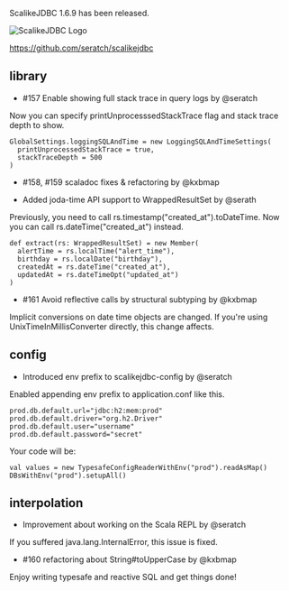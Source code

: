 ScalikeJDBC 1.6.9 has been released. 

![ScalikeJDBC Logo](http://scalikejdbc.org/img/logo.png)

https://github.com/seratch/scalikejdbc

## library

- #157 Enable showing full stack trace in query logs by @seratch

Now you can specify printUnprocesssedStackTrace flag and stack trace depth to show.

    GlobalSettings.loggingSQLAndTime = new LoggingSQLAndTimeSettings(
      printUnprocessedStackTrace = true,
      stackTraceDepth = 500
    )

- #158, #159 scaladoc fixes & refactoring by @kxbmap

- Added joda-time API support to WrappedResultSet by @serath

Previously, you need to call rs.timestamp("created_at").toDateTime. Now you can call rs.dateTime("created_at") instead.

    def extract(rs: WrappedResultSet) = new Member(
      alertTime = rs.localTime("alert_time"),
      birthday = rs.localDate("birthday"),
      createdAt = rs.dateTime("created_at"),
      updatedAt = rs.dateTimeOpt("updated_at")
    )

- #161 Avoid reflective calls by structural subtyping by @kxbmap

Implicit conversions on date time objects are changed. If you're using UnixTimeInMillisConverter directly, this change affects. 

## config 

- Introduced env prefix to scalikejdbc-config by @seratch

Enabled appending env prefix to application.conf like this.

    prod.db.default.url="jdbc:h2:mem:prod"
    prod.db.default.driver="org.h2.Driver"
    prod.db.default.user="username"
    prod.db.default.password="secret"

Your code will be:

    val values = new TypesafeConfigReaderWithEnv("prod").readAsMap()
    DBsWithEnv("prod").setupAll()

## interpolation

- Improvement about working on the Scala REPL by @seratch

If you suffered java.lang.InternalError, this issue is fixed.

- #160 refactoring about String#toUpperCase by @kxbmap

Enjoy writing typesafe and reactive SQL and get things done!

